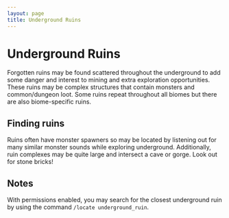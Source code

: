 ```yaml
---
layout: page
title: Underground Ruins
---
```


# Underground Ruins

Forgotten ruins may be found scattered throughout the underground to add some danger and interest to mining and extra exploration opportunities. These ruins may be complex structures that contain monsters and common/dungeon loot. Some ruins repeat throughout all biomes but there are also biome-specific ruins.

## Finding ruins

Ruins often have monster spawners so may be located by listening out for many similar monster sounds while exploring underground. Additionally, ruin complexes may be quite large and intersect a cave or gorge. Look out for stone bricks!

## Notes

With permissions enabled, you may search for the closest underground ruin by using the command `/locate underground_ruin`.